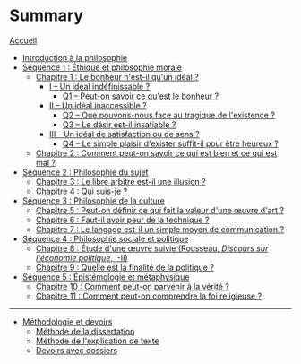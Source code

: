 # Summary

[Accueil](home.md)
- [Introduction à la philosophie](intro.md)
- [Séquence 1 : Éthique et philosophie morale]()
	- [Chapitre 1 : Le bonheur n'est-il qu'un idéal ?]()
		- [I – Un idéal indéfinissable ?]()
			- [Q1 – Peut-on savoir ce qu'est le bonheur ?]()
		- [II – Un idéal inaccessible ?]()
			- [Q2 – Que pouvons-nous face au tragique de l'existence ?]()
			- [Q3 – Le désir est-il insatiable ?]()
		- [III - Un idéal de satisfaction ou de sens ?]()
			- [Q4 – Le simple plaisir d'exister suffit-il pour être heureux ?]()
	- [Chapitre 2 : Comment peut-on savoir ce qui est bien et ce qui est mal ?]()
- [Séquence 2 : Philosophie du sujet]()
	- [Chapitre 3 : Le libre arbitre est-il une illusion ?]()
	- [Chapitre 4 : Qui suis-je ?]()
- [Séquence 3 : Philosophie de la culture]()
	- [Chapitre 5 : Peut-on définir ce qui fait la valeur d'une œuvre d'art ?]()
	- [Chapitre 6 : Faut-il avoir peur de la technique ?]()
	- [Chapitre 7 : Le langage est-il un simple moyen de communication ?]()
- [Séquence 4 : Philosophie sociale et politique]()
	- [Chapitre 8 : Étude d'une œuvre suivie (Rousseau, _Discours sur l'économie politique_, I-II)]()
	- [Chapitre 9 : Quelle est la finalité de la politique ?]()
- [Séquence 5 : Épistémologie et métaphysique]()
	- [Chapitre 10 : Comment peut-on parvenir à la vérité ?]()
	- [Chapitre 11 : Comment peut-on comprendre la foi religieuse ?]()
---
- [Méthodologie et devoirs]()
	- [Méthode de la dissertation]()
	- [Méthode de l'explication de texte]()
	- [Devoirs avec dossiers]()
